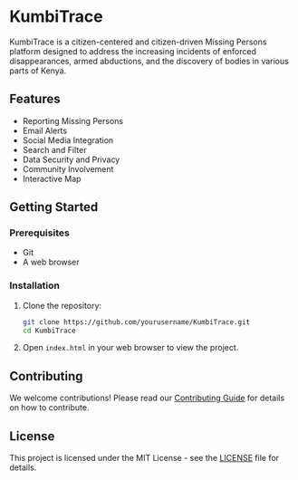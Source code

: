# KumbiTrace

KumbiTrace is a citizen-centered and citizen-driven Missing Persons platform designed to address the increasing incidents of enforced disappearances, armed abductions, and the discovery of bodies in various parts of Kenya.

## Features
- Reporting Missing Persons
- Email Alerts
- Social Media Integration
- Search and Filter
- Data Security and Privacy
- Community Involvement
- Interactive Map

## Getting Started

### Prerequisites

- Git
- A web browser

### Installation

1. Clone the repository:
    ```bash
    git clone https://github.com/yourusername/KumbiTrace.git
    cd KumbiTrace
    ```

2. Open `index.html` in your web browser to view the project.

## Contributing

We welcome contributions! Please read our [Contributing Guide](CONTRIBUTING.md) for details on how to contribute.

## License

This project is licensed under the MIT License - see the [LICENSE](LICENSE) file for details.
